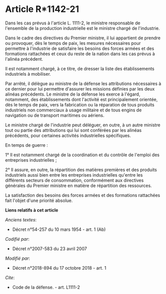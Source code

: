 # Article R*1142-21

Dans les cas prévus à l'article L. 1111-2, le ministre responsable de l'ensemble de la production industrielle est le
ministre chargé de l'industrie.

Dans le cadre des directives du Premier ministre, il lui appartient de prendre ou provoquer, dès le temps de paix, les
mesures nécessaires pour permettre à l'industrie de satisfaire les besoins des forces armées et des formations rattachées et
ceux du reste de la nation dans les cas prévus à l'alinéa précédent.

Il est notamment chargé, à ce titre, de dresser la liste des établissements industriels à mobiliser.

Par arrêté, il délègue au ministre de la défense les attributions nécessaires à ce dernier pour lui permettre d'assurer les
missions définies par les deux alinéas précédents. Le ministre de la défense les exerce à l'égard, notamment, des
établissements dont l'activité est principalement orientée, dès le temps de paix, vers la fabrication ou la réparation de
tous produits industriels non commerciaux à usage militaire et de tous engins de navigation ou de transport maritimes ou
aériens.

Le ministre chargé de l'industrie peut déléguer, en outre, à un autre ministre tout ou partie des attributions qui lui sont
conférées par les alinéas précédents, pour certaines activités industrielles spécifiques.

En temps de guerre :

1° Il est notamment chargé de la coordination et du contrôle de l'emploi des entreprises industrielles ;

2° Il assure, en outre, la répartition des matières premières et des produits industriels aussi bien entre les entreprises
industrielles qu'entre les différents secteurs de consommation, conformément aux directives générales du Premier ministre en
matière de répartition des ressources.

La satisfaction des besoins des forces armées et des formations rattachées fait l'objet d'une priorité absolue.

**Liens relatifs à cet article**

_Anciens textes_:

  - Décret n°54-257 du 10 mars 1954 - art. 1 (Ab)

_Codifié par_:

  - Décret n°2007-583 du 23 avril 2007

_Modifié par_:

  - Décret n°2018-894 du 17 octobre 2018 - art. 1

_Cite_:

  - Code de la défense. - art. L1111-2
